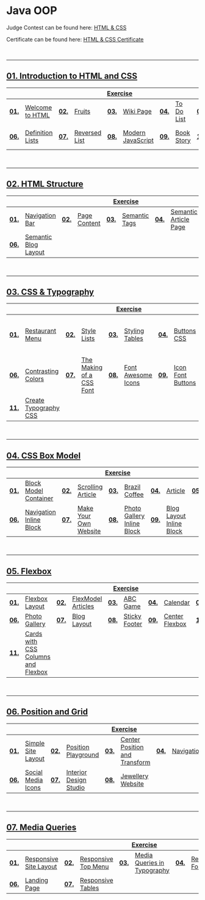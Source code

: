 # Java OOP
Judge Contest can be found here: <a href="https://judge.softuni.org/Contests#!/List/ByCategory/134/HTML-and-CSS-Exercises">HTML & CSS</a>

Certificate can be found here: <a href="XXXX">HTML & CSS Certificate</a>

<br/>

---

## <a href="Folder Link">01. Introduction to HTML and CSS
<table>
  <thead>
    <tr>
      <th colspan="10" style="text-align:center;">Exercise</th>
    </tr>
  </thead>
  <tbody>
    <tr>
      <td><b>01.</b></td>
      <td><a href="XXXX">Welcome to HTML</a></td>
      <td><b>02.</b></td>
      <td><a href="XXXX">Fruits</a></td>
      <td><b>03.</b></td>
      <td><a href="XXXX">Wiki Page</a></td>
      <td><b>04.</b></td>
      <td><a href="XXXX">To Do List</a></td>
      <td><b>05.</b></td>
      <td><a href="XXXX">HTML Lists</a></td>
    </tr>
    <tr>
      <td><b>06.</b></td>
      <td><a href="XXXX">Definition Lists</a></td>
	  <td><b>07.</b></td>
      <td><a href="XXXX">Reversed List</a></td>
	  <td><b>08.</b></td>
      <td><a href="XXXX">Modern JavaScript</a></td>
	  <td><b>09.</b></td>
      <td><a href="XXXX">Book Story</a></td>
	  <td><b>10.</b></td>
      <td><a href="XXXX">World Cup News</a></td>
    </tr>
  </tbody>
</table>
<br/>

---

## <a href="Folder Link">02. HTML Structure
<table>
  <thead>
    <tr>
      <th colspan="10" style="text-align:center;">Exercise</th>
    </tr>
  </thead>
  <tbody>
    <tr>
      <td><b>01.</b></td>
      <td><a href="XXXX">Navigation Bar</a></td>
      <td><b>02.</b></td>
      <td><a href="XXXX">Page Content</a></td>
      <td><b>03.</b></td>
      <td><a href="XXXX">Semantic Tags</a></td>
      <td><b>04.</b></td>
      <td><a href="XXXX">Semantic Article Page</a></td>
      <td><b>05.</b></td>
      <td><a href="XXXX">Simple Website</a></td>
    </tr>
    <tr>
      <td><b>06.</b></td>
      <td><a href="XXXX">Semantic Blog Layout</a></td>
    </tr>
  </tbody>
</table>
<br/>

---

## <a href="Folder Link">03. CSS & Typography
<table>
  <thead>
    <tr>
      <th colspan="10" style="text-align:center;">Exercise</th>
    </tr>
  </thead>
  <tbody>
    <tr>
      <td><b>01.</b></td>
      <td><a href="XXXX">Restaurant Menu</a></td>
      <td><b>02.</b></td>
      <td><a href="XXXX">Style Lists</a></td>
      <td><b>03.</b></td>
      <td><a href="XXXX">Styling Tables</a></td>
      <td><b>04.</b></td>
      <td><a href="XXXX">Buttons CSS</a></td>
      <td><b>05.</b></td>
      <td><a href="XXXX">Fonts Speciment – Great Vibes + Raleway</a></td>
    </tr>
    <tr>
      <td><b>06.</b></td>
      <td><a href="XXXX">Contrasting Colors</a></td>
	  <td><b>07.</b></td>
      <td><a href="XXXX">The Making of a CSS Font</a></td>
	  <td><b>08.</b></td>
      <td><a href="XXXX">Font Awesome Icons</a></td>
	  <td><b>09.</b></td>
      <td><a href="XXXX">Icon Font Buttons</a></td>
	  <td><b>10.</b></td>
      <td><a href="XXXX">Icon Font List</a></td>
    </tr>
	<tr>
	  <td><b>11.</b></td>
      <td><a href="XXXX">Create Typography CSS</a></td>
	</tr>
  </tbody>
</table>
<br/>

---

## <a href="Folder Link">04. CSS Box Model
<table>
  <thead>
    <tr>
      <th colspan="10" style="text-align:center;">Exercise</th>
    </tr>
  </thead>
  <tbody>
    <tr>
      <td><b>01.</b></td>
      <td><a href="XXXX">Block Model Container</a></td>
      <td><b>02.</b></td>
      <td><a href="XXXX">Scrolling Article</a></td>
      <td><b>03.</b></td>
      <td><a href="XXXX">Brazil Coffee</a></td>
      <td><b>04.</b></td>
      <td><a href="XXXX">Article</a></td>
      <td><b>05.</b></td>
      <td><a href="XXXX">Block Article</a></td>
    </tr>
    <tr>
      <td><b>06.</b></td>
      <td><a href="XXXX">Navigation Inline Block</a></td>
	  <td><b>07.</b></td>
      <td><a href="XXXX">Make Your Own Website</a></td>
	  <td><b>08.</b></td>
      <td><a href="XXXX">Photo Gallery Inline Block</a></td>
	  <td><b>09.</b></td>
      <td><a href="XXXX">Blog Layout Inline Block</a></td>
    </tr>
  </tbody>
</table>
<br/>

---

## <a href="Folder Link">05. Flexbox
<table>
  <thead>
    <tr>
      <th colspan="10" style="text-align:center;">Exercise</th>
    </tr>
  </thead>
  <tbody>
    <tr>
      <td><b>01.</b></td>
      <td><a href="XXXX">Flexbox Layout</a></td>
      <td><b>02.</b></td>
      <td><a href="XXXX">FlexModel Articles</a></td>
      <td><b>03.</b></td>
      <td><a href="XXXX">ABC Game</a></td>
      <td><b>04.</b></td>
      <td><a href="XXXX">Calendar</a></td>
      <td><b>05.</b></td>
      <td><a href="XXXX">Navigation Flexbox</a></td>
    </tr>
    <tr>
      <td><b>06.</b></td>
      <td><a href="XXXX">Photo Gallery</a></td>
	  <td><b>07.</b></td>
      <td><a href="XXXX">Blog Layout</a></td>
	  <td><b>08.</b></td>
      <td><a href="XXXX">Sticky Footer</a></td>
	  <td><b>09.</b></td>
      <td><a href="XXXX">Center Flexbox</a></td>
	  <td><b>10.</b></td>
      <td><a href="XXXX">Expanding Flex Cards</a></td>
    </tr>
	<tr>
	  <td><b>11.</b></td>
      <td><a href="XXXX">Cards with CSS Columns and Flexbox</a></td>
	</tr>
  </tbody>
</table>
<br/>

---

## <a href="Folder Link">06. Position and Grid
<table>
  <thead>
    <tr>
      <th colspan="10" style="text-align:center;">Exercise</th>
    </tr>
  </thead>
  <tbody>
    <tr>
      <td><b>01.</b></td>
      <td><a href="XXXX">Simple Site Layout</a></td>
      <td><b>02.</b></td>
      <td><a href="XXXX">Position Playground</a></td>
      <td><b>03.</b></td>
      <td><a href="XXXX">Center Position and Transform</a></td>
      <td><b>04.</b></td>
      <td><a href="XXXX">Navigation</a></td>
      <td><b>05.</b></td>
      <td><a href="XXXX">New Offer</a></td>
    </tr>
    <tr>
      <td><b>06.</b></td>
      <td><a href="XXXX">Social Media Icons</a></td>
	  <td><b>07.</b></td>
      <td><a href="XXXX">Interior Design Studio</a></td>
	  <td><b>08.</b></td>
      <td><a href="XXXX">Jewellery Website</a></td>
    </tr>
  </tbody>
</table>
<br/>

---

## <a href="Folder Link">07. Media Queries
<table>
  <thead>
    <tr>
      <th colspan="10" style="text-align:center;">Exercise</th>
    </tr>
  </thead>
  <tbody>
    <tr>
      <td><b>01.</b></td>
      <td><a href="XXXX">Responsive Site Layout</a></td>
      <td><b>02.</b></td>
      <td><a href="XXXX">Responsive Top Menu</a></td>
      <td><b>03.</b></td>
      <td><a href="XXXX">Media Queries in Typography</a></td>
      <td><b>04.</b></td>
      <td><a href="XXXX">Responsive Forms</a></td>
      <td><b>05.</b></td>
      <td><a href="XXXX">Responsive Media Boxes</a></td>
    </tr>
    <tr>
      <td><b>06.</b></td>
      <td><a href="XXXX">Landing Page</a></td>
	  <td><b>07.</b></td>
      <td><a href="XXXX">Responsive Tables</a></td>
    </tr>
  </tbody>
</table>
<br/>